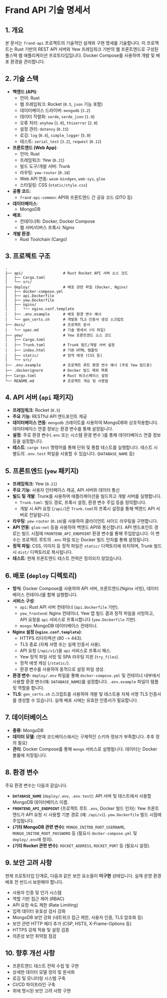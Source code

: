 # Frand API 기술 명세서

## 1. 개요

본 문서는 `frand-api` 프로젝트의 기술적인 설계와 구현 명세를 기술합니다. 이 프로젝트는 Rust 기반의 REST API 서버와 Yew 프레임워크 기반의 웹 프론트엔드로 구성된 풀스택 웹 애플리케이션 프로토타입입니다. Docker Compose를 사용하여 개발 및 배포 환경을 관리합니다.

## 2. 기술 스택

*   **백엔드 (API)**:
    *   언어: Rust
    *   웹 프레임워크: Rocket (`0.5`, `json` 기능 포함)
    *   데이터베이스 드라이버: `mongodb` (`3.2`)
    *   데이터 직렬화: `serde`, `serde_json` (`1.0`)
    *   오류 처리: `anyhow` (`1.0`), `thiserror` (`2.0`)
    *   설정 관리: `dotenvy` (`0.15`)
    *   로깅: `log` (`0.4`), `simple_logger` (`5.0`)
    *   테스트: `serial_test` (`3.2`), `reqwest` (`0.12`)
*   **프론트엔드 (Web App)**:
    *   언어: Rust
    *   프레임워크: Yew (`0.21`)
    *   빌드 도구/개발 서버: Trunk
    *   라우팅: `yew-router` (`0.18`)
    *   Web API 연동: `wasm-bindgen`, `web-sys`, `gloo`
    *   스타일링: CSS (`static/style.css`)
*   **공통 코드**:
    *   `frand-api-common`: API와 프론트엔드 간 공유 코드 (DTO 등)
*   **데이터베이스**:
    *   MongoDB
*   **배포**:
    *   컨테이너화: Docker, Docker Compose
    *   웹 서버/리버스 프록시: Nginx
*   **개발 환경**:
    *   Rust Toolchain (Cargo)

## 3. 프로젝트 구조

```
.
├── api/                  # Rust Rocket API 서버 소스 코드
│   ├── Cargo.toml
│   └── src/
├── deploy/               # 배포 관련 파일 (Docker, Nginx)
│   ├── docker-compose.yml
│   ├── api.Dockerfile
│   ├── yew.Dockerfile
│   ├── nginx/
│   │   └── nginx.conf.template
│   ├── .env.example      # 배포 환경 변수 예시
│   └── gen_certs.sh      # 개발용 TLS 인증서 생성 스크립트
├── docs/                 # 프로젝트 문서
│   └── spec.md           # 기술 명세서 (이 파일)
├── yew/                  # Yew 프론트엔드 소스 코드
│   ├── Cargo.toml
│   ├── Trunk.toml        # Trunk 빌드/개발 서버 설정
│   ├── index.html        # 기본 HTML 템플릿
│   ├── static/           # 정적 에셋 (CSS 등)
│   └── src/
├── .env.example          # 프로젝트 루트 환경 변수 예시 (주로 Yew 빌드용)
├── .dockerignore         # Docker 빌드 제외 목록
├── Cargo.toml            # Rust 워크스페이스 설정
└── README.md             # 프로젝트 개요 및 사용법
```

## 4. API 서버 (`api` 패키지)

*   **프레임워크**: Rocket (`0.5`)
*   **주요 기능**: RESTful API 엔드포인트 제공
*   **데이터베이스 연동**: `mongodb` 크레이트를 사용하여 MongoDB와 상호작용합니다. 데이터베이스 연결 정보는 환경 변수를 통해 설정됩니다.
*   **설정**: 주로 환경 변수(`.env` 또는 시스템 환경 변수`)를 통해 데이터베이스 연결 정보 등을 설정합니다.
*   **테스트**: `cargo test` 명령어를 통해 단위 및 통합 테스트를 실행합니다. 테스트 시 별도의 `.env.test` 파일을 사용할 수 있습니다. (`DATABASE_NAME` 등)

## 5. 프론트엔드 (`yew` 패키지)

*   **프레임워크**: Yew (`0.21`)
*   **주요 기능**: 사용자 인터페이스 제공, API 서버와 데이터 통신
*   **빌드 및 개발**: Trunk를 사용하여 애플리케이션을 빌드하고 개발 서버를 실행합니다.
    *   `Trunk.toml`: 빌드 경로, 프록시 설정, 환경 변수 주입 등을 정의합니다.
    *   개발 시 API 요청 (`/api/`)은 `Trunk.toml`의 프록시 설정을 통해 백엔드 API 서버로 전달됩니다.
*   **라우팅**: `yew-router` (`0.18`)를 사용하여 클라이언트 사이드 라우팅을 구현합니다.
*   **API 연동**: `gloo-net` 등을 사용하여 백엔드 API와 통신합니다. API 엔드포인트 경로는 빌드 시점에 `FRONTEND_API_ENDPOINT` 환경 변수를 통해 주입받습니다. 이 변수는 프로젝트 루트의 `.env` 파일 또는 Docker 빌드 인자를 통해 설정됩니다.
*   **정적 파일**: CSS, 이미지 등 정적 파일은 `static/` 디렉토리에 위치하며, Trunk 빌드 시 `dist/` 디렉토리로 복사됩니다.
*   **테스트**: 현재 프론트엔드 테스트 전략은 정의되지 않았습니다.

## 6. 배포 (`deploy` 디렉토리)

*   **방식**: Docker Compose를 사용하여 API 서버, 프론트엔드(Nginx 서빙), 데이터베이스 컨테이너를 함께 실행합니다.
*   **서비스 구성**:
    *   `api`: Rust API 서버 컨테이너 (`api.Dockerfile` 기반).
    *   `yew_frontend`: Nginx 컨테이너. Yew 앱 빌드 결과 정적 파일을 서빙하고, API 요청을 `api` 서비스로 프록시합니다 (`yew.Dockerfile` 기반).
    *   `mongo`: MongoDB 데이터베이스 컨테이너.
*   **Nginx 설정 (`nginx.conf.template`)**:
    *   HTTPS 리다이렉션 (80 -> 443).
    *   TLS 종료 (자체 서명 또는 실제 인증서 사용).
    *   API 요청 (`/api/v1/`)을 `api` 서비스로 프록시 패스.
    *   Yew 정적 파일 서빙 및 SPA 라우팅 지원 (`try_files`).
    *   정적 에셋 캐싱 (`/static/`).
    *   환경 변수를 사용하여 동적으로 설정 파일 생성.
*   **환경 변수**: `deploy/.env` 파일을 통해 `docker-compose.yml` 및 컨테이너 내부에서 사용할 환경 변수(예: `DATABASE_NAME`)를 설정합니다. `.env.example` 파일이 템플릿 역할을 합니다.
*   **TLS**: `gen_certs.sh` 스크립트를 사용하여 개발 및 테스트용 자체 서명 TLS 인증서를 생성할 수 있습니다. 실제 배포 시에는 유효한 인증서가 필요합니다.

## 7. 데이터베이스

*   **종류**: MongoDB
*   **데이터 모델**: (현재 코드베이스에서는 구체적인 스키마 정보가 부족합니다. 추후 정의 필요)
*   **관리**: Docker Compose를 통해 `mongo` 서비스로 실행됩니다. 데이터는 Docker 볼륨에 저장됩니다.

## 8. 환경 변수

주요 환경 변수는 다음과 같습니다.

*   **`DATABASE_NAME`** (`deploy/.env`, `.env.test`): API 서버 및 테스트에서 사용할 MongoDB 데이터베이스 이름.
*   **`FRONTEND_API_ENDPOINT`** (프로젝트 루트 `.env`, Docker 빌드 인자): Yew 프론트엔드가 API 요청 시 사용할 기본 경로 (예: `/api/v1`). `yew.Dockerfile` 빌드 시점에 주입됩니다.
*   **(기타 MongoDB 관련 변수)**: `MONGO_INITDB_ROOT_USERNAME`, `MONGO_INITDB_ROOT_PASSWORD` 등 (필요시 `docker-compose.yml` 및 `deploy/.env`에 정의).
*   **(기타 Rocket 관련 변수)**: `ROCKET_ADDRESS`, `ROCKET_PORT` 등 (필요시 설정).

## 9. 보안 고려 사항

현재 프로토타입 단계로, 다음과 같은 보안 요소들이 **미구현** 상태입니다. 실제 운영 환경 배포 전 반드시 보완해야 합니다.

*   사용자 인증 및 인가 시스템
*   역할 기반 접근 제어 (RBAC)
*   API 요청 속도 제한 (Rate Limiting)
*   입력 데이터 유효성 검사 강화
*   MongoDB 보안 강화 (네트워크 접근 제한, 사용자 인증, TLS 암호화 등)
*   보안 관련 HTTP 헤더 추가 (CSP, HSTS, X-Frame-Options 등)
*   HTTPS 강제 적용 및 설정 검증
*   의존성 보안 취약점 점검

## 10. 향후 개선 사항

*   프론트엔드 테스트 전략 수립 및 구현
*   상세한 데이터 모델 정의 및 문서화
*   로깅 및 모니터링 시스템 구축
*   CI/CD 파이프라인 구축
*   위에 명시된 보안 고려 사항 구현
